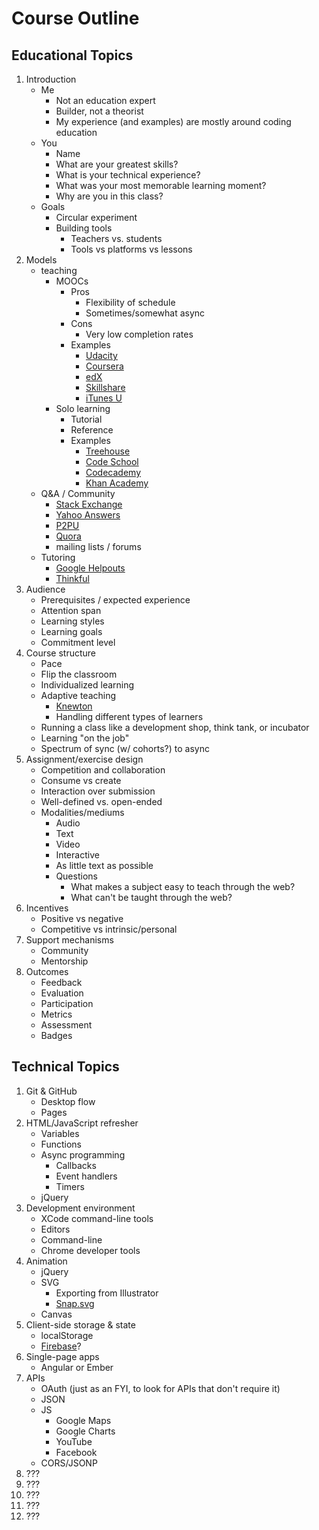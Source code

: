 # Course Outline

## Educational Topics

1. Introduction
    * Me
        * Not an education expert
        * Builder, not a theorist
        * My experience (and examples) are mostly around coding education
    * You
        * Name
        * What are your greatest skills?
        * What is your technical experience?
        * What was your most memorable learning moment?
        * Why are you in this class?
    * Goals
        * Circular experiment
        * Building tools
            * Teachers vs. students
            * Tools vs platforms vs lessons
1. Models
    * teaching
        * MOOCs
            * Pros
                * Flexibility of schedule
                * Sometimes/somewhat async
            * Cons
                * Very low completion rates
            * Examples
                * [Udacity](https://www.udacity.com/)
                * [Coursera](https://www.coursera.org/)
                * [edX](https://www.edx.org/)
                * [Skillshare](http://www.skillshare.com/)
                * [iTunes U](https://itunes.apple.com/WebObjects/MZStore.woa/wa/viewGrouping?cc=us&id=27753&mt=10)
        * Solo learning
            * Tutorial
            * Reference
            * Examples
                * [Treehouse](http://teamtreehouse.com/)
                * [Code School](https://www.codeschool.com/)
                * [Codecademy](http://www.codecademy.com/)
                * [Khan Academy](https://www.khanacademy.org/)
    * Q&A / Community
        * [Stack Exchange](http://stackexchange.com/)
        * [Yahoo Answers](https://answers.yahoo.com/)
        * [P2PU](https://p2pu.org/)
        * [Quora](http://www.quora.com/)
        * mailing lists / forums
    * Tutoring
        * [Google Helpouts](https://helpouts.google.com/)
        * [Thinkful](http://www.thinkful.com/)
1. Audience
    * Prerequisites / expected experience
    * Attention span
    * Learning styles
    * Learning goals
    * Commitment level
1. Course structure
    * Pace
    * Flip the classroom
    * Individualized learning
    * Adaptive teaching
        * [Knewton](http://www.knewton.com/)
        * Handling different types of learners
    * Running a class like a development shop, think tank, or incubator
    * Learning "on the job"
    * Spectrum of sync (w/ cohorts?) to async
1. Assignment/exercise design
    * Competition and collaboration
    * Consume vs create
    * Interaction over submission
    * Well-defined vs. open-ended
    * Modalities/mediums
        * Audio
        * Text
        * Video
        * Interactive
        * As little text as possible
        * Questions
            * What makes a subject easy to teach through the web?
            * What can't be taught through the web?
1. Incentives
    * Positive vs negative
    * Competitive vs intrinsic/personal
1. Support mechanisms
    * Community
    * Mentorship
1. Outcomes
    * Feedback
    * Evaluation
    * Participation
    * Metrics
    * Assessment
    * Badges

## Technical Topics

1. Git & GitHub
    * Desktop flow
    * Pages
1. HTML/JavaScript refresher
    * Variables
    * Functions
    * Async programming
        * Callbacks
        * Event handlers
        * Timers
    * jQuery
1. Development environment
    * XCode command-line tools
    * Editors
    * Command-line
    * Chrome developer tools
1. Animation
    * jQuery
    * SVG
        * Exporting from Illustrator
        * [Snap.svg](http://snapsvg.io/)
    * Canvas
1. Client-side storage & state
    * localStorage
    * [Firebase](https://www.firebase.com/)?
1. Single-page apps
    * Angular or Ember
1. APIs
    * OAuth (just as an FYI, to look for APIs that don't require it)
    * JSON
    * JS
        * Google Maps
        * Google Charts
        * YouTube
        * Facebook
    * CORS/JSONP
1. ???
1. ???
1. ???
1. ???
1. ???
